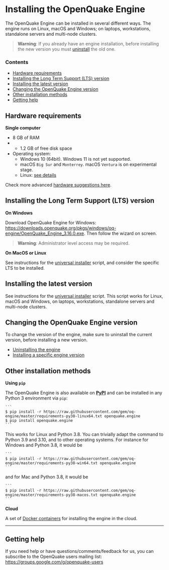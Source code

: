 # Installing the OpenQuake Engine

The OpenQuake Engine can be installed in several different ways.
The engine runs on Linux, macOS and Windows; on laptops, workstations, standalone servers and multi-node clusters.

> **Warning**:
> If you already have an engine installation, before installing the new version you must [uninstall](universal.md#uninstalling-the-engine) the old one.


### Contents

* [Hardware requirements](#hardware-requirements)
* [Installing the Long Term Support (LTS) version](#installing-the-long-term-support-lts-version)
* [Installing the latest version](#installing-the-latest-version)
* [Changing the OpenQuake Engine version](#changing-the-openquake-engine-version)
* [Other installation methods](#other-installtion-methods)
* [Getting help](#getting-help)


## Hardware requirements

**Single computer**
- 8 GB of RAM
- + 1.2 GB of free disk space
- Operating system:
  - Windows 10 (64bit). Windows 11 is not yet supported.
  - macOS `Big Sur` and `Monterrey`. macOS `Ventura` is on experimental stage.
  - Linux: [see details](./)

Check more advanced [hardware suggestions here](./hardware-suggestions.md).


## Installing the Long Term Support (LTS) version

**On Windows**

  Download OpenQuake Engine for Windows: https://downloads.openquake.org/pkgs/windows/oq-engine/OpenQuake_Engine_3.16.0.exe.
  Then follow the wizard on screen.
  > **Warning**:
  > Administrator level access may be required.


**On MacOS or Linux**

  See instructions for the [universal installer](./universal.md) script, and consider the specific LTS to be installed.


## Installing the latest version

See instructions for the [universal installer](./universal.md) script. This script works for Linux, macOS and Windows, on laptops, workstations, standalone servers and multi-node clusters.


## Changing the OpenQuake Engine version
  To change the version of the engine, make sure to uninstall the current version, before installing a new version.
  * [Uninstalling the engine](./universal.md#uninstalling-the-engine)
  * [Installing a specific engine version](./universal.md##installing-a-specific-engine-version)


## Other installation methods

**Using `pip`**

  The OpenQuake Engine is also available on **[PyPI](https://pypi.python.org/pypi/openquake.engine)** and can be installed in any Python 3 environment via `pip`:

    ```
    $ pip install -r https://raw.githubusercontent.com/gem/oq-engine/master/requirements-py38-linux64.txt openquake.engine
    $ pip install openquake.engine
    ```
  This works for Linux and Python 3.8. You can trivially adapt the command to Python 3.9 and 3.10, and to other operating systems. For instance for Windows and Python 3.8, it would be

    ```
    $ pip install -r https://raw.githubusercontent.com/gem/oq-engine/master/requirements-py38-win64.txt openquake.engine
    ```
  and for Mac and Python 3.8, it would be
  
    ```
    $ pip install -r https://raw.githubusercontent.com/gem/oq-engine/master/requirements-py38-macos.txt openquake.engine
    ```

**Cloud**

  A set of [Docker containers](docker.md) for installing the engine in the cloud.


***

## Getting help
If you need help or have questions/comments/feedback for us, you can subscribe to the OpenQuake users mailing list: https://groups.google.com/g/openquake-users
